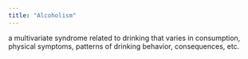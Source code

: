 ```yaml
---
title: "Alcoholism"
---
```

a multivariate syndrome related to drinking that varies in consumption, physical symptoms, patterns of drinking behavior, consequences, etc.

